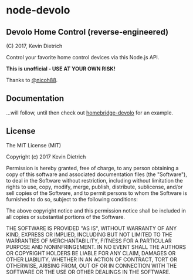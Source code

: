 # node-devolo

## Devolo Home Control (reverse-engineered)
(C) 2017, Kevin Dietrich

Control your favorite home control devices via this Node.js API.

**This is unofficial - USE AT YOUR OWN RISK!**

Thanks to [@nicoh88](https://github.com/nicoh88).

## Documentation

...will follow, until then check out [homebridge-devolo](https://github.com/kdietrich/homebridge-devolo) for an example.

## License

The MIT License (MIT)

Copyright (c) 2017 Kevin Dietrich

Permission is hereby granted, free of charge, to any person obtaining a copy
of this software and associated documentation files (the "Software"), to deal
in the Software without restriction, including without limitation the rights
to use, copy, modify, merge, publish, distribute, sublicense, and/or sell
copies of the Software, and to permit persons to whom the Software is
furnished to do so, subject to the following conditions:

The above copyright notice and this permission notice shall be included in all
copies or substantial portions of the Software.

THE SOFTWARE IS PROVIDED "AS IS", WITHOUT WARRANTY OF ANY KIND, EXPRESS OR
IMPLIED, INCLUDING BUT NOT LIMITED TO THE WARRANTIES OF MERCHANTABILITY,
FITNESS FOR A PARTICULAR PURPOSE AND NONINFRINGEMENT. IN NO EVENT SHALL THE
AUTHORS OR COPYRIGHT HOLDERS BE LIABLE FOR ANY CLAIM, DAMAGES OR OTHER
LIABILITY, WHETHER IN AN ACTION OF CONTRACT, TORT OR OTHERWISE, ARISING FROM,
OUT OF OR IN CONNECTION WITH THE SOFTWARE OR THE USE OR OTHER DEALINGS IN THE
SOFTWARE.